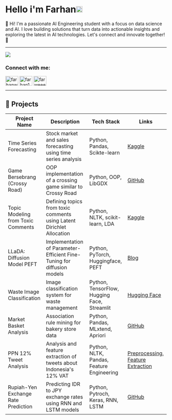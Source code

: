 # Hello i'm Farhan<img src='https://media.tenor.com/InfbZnZgATIAAAAj/hand-gif.gif' alt='Hi' width="20"/>

👋 Hi! I'm a passionate AI Engineering student with a focus on data science and AI. I love building solutions that turn data into actionable insights and exploring the latest in AI technologies. 
Let's connect and innovate together! 🚀

<!-- ![Python](https://img.shields.io/badge/python-3670A0?style=for-the-badge&logo=python&logoColor=ffdd54)
 -->
---
![](https://github-readme-stats.vercel.app/api/top-langs/?username=farhanwew&theme=dark&hide_border=false&include_all_commits=false&count_private=false&layout=compact)

<!-- [![](https://visitcount.itsvg.in/api?id=farhanwew&icon=0&color=0)](https://visitcount.itsvg.in) -->

<!-- Proudly created with GPRM ( https://gprm.itsvg.in ) -->

<h3 align="left">Connect with me:</h3>
<p align="left">
<a href="https://kaggle.com/farhanwew" target="blank"><img align="center" src="https://raw.githubusercontent.com/rahuldkjain/github-profile-readme-generator/master/src/images/icons/Social/kaggle.svg" alt="farhanwew" height="30" width="40" /></a>
<a href="https://www.hackerrank.com/farhan17wicakso1" target="blank"><img align="center" src="https://raw.githubusercontent.com/rahuldkjain/github-profile-readme-generator/master/src/images/icons/Social/hackerrank.svg" alt="farhan17wicakso1" height="30" width="40" /></a>
<a href="https://leetcode.com/u/farhanwew/" target="blank"><img align="center" src="https://raw.githubusercontent.com/rahuldkjain/github-profile-readme-generator/master/src/images/icons/Social/leet-code.svg" alt="farweeew" height="30" width="40" /></a>
</p>

---

## 🚀 Projects

| Project Name | Description | Tech Stack | Links |
|--------------|-------------|------------|-------|
| Time Series Forecasting | Stock market and sales forecasting using time series analysis | Python, Pandas, Scikte-learn | [Kaggle](https://www.kaggle.com/code/farhanwew/time-series-forecasting-stock-market-sales) |
| Game Bersebrang (Crossy Road) | OOP implementation of a crossing game similar to Crossy Road | Python, OOP,  LibGDX | [GitHub](https://github.com/farhanwew/game-bersebrang-crossyroad-oop-fp) |
| Topic Modeling from Toxic Comments | Defining topics from toxic comments using Latent Dirichlet Allocation | Python, NLTK, scikit-learn, LDA | [Kaggle](https://www.kaggle.com/code/farhanwew/lda-topic) |
| LLaDA: Diffusion Model PEFT | Implementation of Parameter-Efficient Fine-Tuning for diffusion models | Python, PyTorch, Huggingface, PEFT | [Blog](https://www.spuun.art/blog/llada-peft/lada-id) |
| Waste Image Classification | Image classification system for waste management | Python, TensorFlow, Hugging Face, Streamlit | [Hugging Face](https://huggingface.co/spaces/farwew/ImageWasteClass?logs=container) |
| Market Basket Analysis | Association rule mining for bakery store data | Python, Pandas, MLxtend, Apriori | [GitHub](https://github.com/farhanwew/Data-Mining/blob/main/Association%20Analysis/Bakery%20Analysis/Association%20Rule.ipynb) |
| PPN 12% Tweet Analysis | Analysis and feature extraction of tweets about Indonesia's 12% VAT | Python, NLTK, Pandas, Feature Engineering | [Preprocessing](https://github.com/farhanwew/NLP-RKA/blob/main/week%202/Text%20preprocessing/Notebook_Perbaikan.ipynb), [Feature Extraction](https://github.com/farhanwew/NLP-RKA/blob/main/week%203/Feature%20Extraction/feature_extraction.ipynb) |
| Rupiah-Yen Exchange Rate Prediction | Predicting IDR to JPY exchange rates using RNN and LSTM models | Python, Pytroch, Keras, RNN, LSTM | [GitHub](https://github.com/farhanwew/Deep-Learning/tree/main/Sequnce%20Model/Kurs%20JPY%20(RNN%20and%20LSTM)) |
